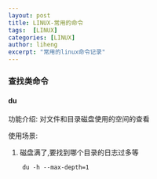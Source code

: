 ```yaml
---
layout: post
title: LINUX-常用的命令
tags:  [LINUX]
categories: [LINUX]
author: liheng
excerpt: "常用的linux命令记录"
---
```

### 查找类命令

#### du

功能介绍: 对文件和目录磁盘使用的空间的查看

使用场景:

1. 磁盘满了,要找到哪个目录的日志过多等

```
    du -h --max-depth=1
```